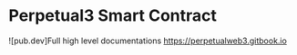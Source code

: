# Perpetual3 Smart Contract

![pub.dev]Full high level documentations https://perpetualweb3.gitbook.io
